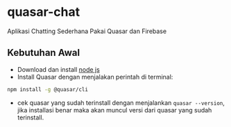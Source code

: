 # quasar-chat
Aplikasi Chatting Sederhana Pakai Quasar dan Firebase

## Kebutuhan Awal
- Download dan install [node js](https://nodejs.org)
- Install Quasar dengan menjalakan perintah di terminal:
```bash
npm install -g @quasar/cli
```
- cek quasar yang sudah terinstall dengan menjalankan `quasar --version`, jika installasi benar maka akan muncul versi dari quasar yang sudah terinstall.
